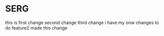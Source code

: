 # SERG
this is first change
second change
third change
i have my onw changes to do
feature2 made this change
